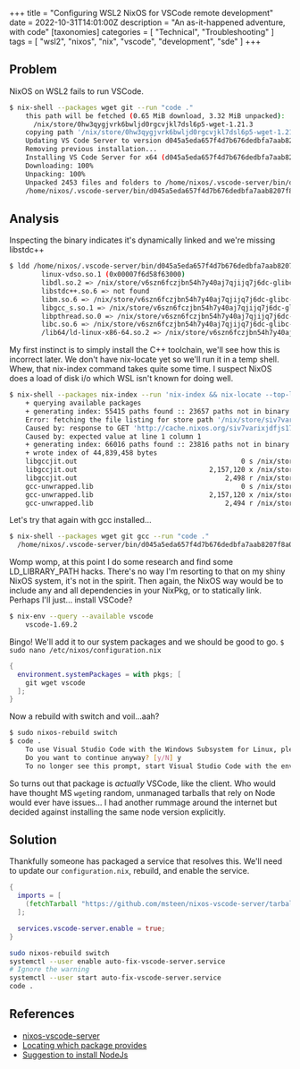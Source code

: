 +++
title = "Configuring WSL2 NixOS for VSCode remote development"
date = 2022-10-31T14:01:00Z
description = "An as-it-happened adventure, with code"
[taxonomies]
categories = [ "Technical", "Troubleshooting" ]
tags = [ "wsl2", "nixos", "nix", "vscode", "development", "sde" ]
+++

## Problem

NixOS on WSL2 fails to run VSCode.

```bash
$ nix-shell --packages wget git --run "code ."
    this path will be fetched (0.65 MiB download, 3.32 MiB unpacked):
      /nix/store/0hw3qygjvrk6bwljd0rgcvjkl7dsl6p5-wget-1.21.3
    copying path '/nix/store/0hw3qygjvrk6bwljd0rgcvjkl7dsl6p5-wget-1.21.3' from 'https://cache.nixos.org'...
    Updating VS Code Server to version d045a5eda657f4d7b676dedbfa7aab8207f8a075
    Removing previous installation...
    Installing VS Code Server for x64 (d045a5eda657f4d7b676dedbfa7aab8207f8a075)
    Downloading: 100%
    Unpacking: 100%
    Unpacked 2453 files and folders to /home/nixos/.vscode-server/bin/d045a5eda657f4d7b676dedbfa7aab8207f8a075.
    /home/nixos/.vscode-server/bin/d045a5eda657f4d7b676dedbfa7aab8207f8a075/bin/remote-cli/code: line 12: /home/nixos/.vscode-server/bin/d045a5eda657f4d7b676dedbfa7aab8207f8a075/node: No such file or directory
```

## Analysis

Inspecting the binary indicates it's dynamically linked and we're missing libstdc++

```bash
$ ldd /home/nixos/.vscode-server/bin/d045a5eda657f4d7b676dedbfa7aab8207f8a075/node
        linux-vdso.so.1 (0x00007f6d58f63000)
        libdl.so.2 => /nix/store/v6szn6fczjbn54h7y40aj7qjijq7j6dc-glibc-2.34-210/lib/libdl.so.2 (0x00007f6d58f58000)
        libstdc++.so.6 => not found
        libm.so.6 => /nix/store/v6szn6fczjbn54h7y40aj7qjijq7j6dc-glibc-2.34-210/lib/libm.so.6 (0x00007f6d58e7f000)
        libgcc_s.so.1 => /nix/store/v6szn6fczjbn54h7y40aj7qjijq7j6dc-glibc-2.34-210/lib/libgcc_s.so.1 (0x00007f6d58e65000)
        libpthread.so.0 => /nix/store/v6szn6fczjbn54h7y40aj7qjijq7j6dc-glibc-2.34-210/lib/libpthread.so.0 (0x00007f6d58e60000)
        libc.so.6 => /nix/store/v6szn6fczjbn54h7y40aj7qjijq7j6dc-glibc-2.34-210/lib/libc.so.6 (0x00007f6d58c60000)
        /lib64/ld-linux-x86-64.so.2 => /nix/store/v6szn6fczjbn54h7y40aj7qjijq7j6dc-glibc-2.34-210/lib64/ld-linux-x86-64.so.2 (0x00007f6d58f64000)
```

My first instinct is to simply install the C++ toolchain, we'll see how this is incorrect later.
We don't have nix-locate yet so we'll run it in a temp shell.
Whew, that nix-index command takes quite some time.
I suspect NixOS does a load of disk i/o which WSL isn't known for doing well.

```bash
$ nix-shell --packages nix-index --run 'nix-index && nix-locate --top-level libstdc++.so.6 | grep gcc'
    + querying available packages
    + generating index: 55415 paths found :: 23657 paths not in binary cache :: 08452 paths in queue
    Error: fetching the file listing for store path '/nix/store/siv7varixjdfjs17i3qfrvyc072rx55j-ia-writer-duospace-20180721' failed
    Caused by: response to GET 'http://cache.nixos.org/siv7varixjdfjs17i3qfrvyc072rx55j.ls' failed to parse (response saved to /run/user/1000/file_listing.json.1)
    Caused by: expected value at line 1 column 1
    + generating index: 66016 paths found :: 23816 paths not in binary cache :: 00000 paths in queue
    + wrote index of 44,839,458 bytes
    libgccjit.out                                         0 s /nix/store/7mlq5b4622xk7754rrz20zs9m73j65p4-libgccjit-11.3.0/lib/libstdc++.so.6
    libgccjit.out                                 2,157,120 x /nix/store/7mlq5b4622xk7754rrz20zs9m73j65p4-libgccjit-11.3.0/lib/libstdc++.so.6.0.29
    libgccjit.out                                     2,498 r /nix/store/7mlq5b4622xk7754rrz20zs9m73j65p4-libgccjit-11.3.0/lib/libstdc++.so.6.0.29-gdb.py
    gcc-unwrapped.lib                                     0 s /nix/store/8mhaj6yvvb7rq0kl5xmg6wl9myxvs804-gcc-11.3.0-lib/lib/libstdc++.so.6
    gcc-unwrapped.lib                             2,157,120 x /nix/store/8mhaj6yvvb7rq0kl5xmg6wl9myxvs804-gcc-11.3.0-lib/lib/libstdc++.so.6.0.29
    gcc-unwrapped.lib                                 2,494 r /nix/store/8mhaj6yvvb7rq0kl5xmg6wl9myxvs804-gcc-11.3.0-lib/lib/libstdc++.so.6.0.29-gdb.py
```

Let's try that again with gcc installed...

```bash
$ nix-shell --packages wget git gcc --run "code ."
  /home/nixos/.vscode-server/bin/d045a5eda657f4d7b676dedbfa7aab8207f8a075/bin/remote-cli/code: line 12: /home/nixos/.vscode-server/bin/d045a5eda657f4d7b676dedbfa7aab8207f8a075/node: No such file or **directory**
```

Womp womp, at this point I do some research and find some LD_LIBRARY_PATH hacks.
There's no way I'm resorting to that on my shiny NixOS system, it's not in the spirit.
Then again, the NixOS way would be to include any and all dependencies in your NixPkg, or to statically link.
Perhaps I'll just... install VSCode?

```bash
$ nix-env --query --available vscode
    vscode-1.69.2
```

Bingo! We'll add it to our system packages and we should be good to go.
`$ sudo nano /etc/nixos/configuration.nix`

```Nix
{
  environment.systemPackages = with pkgs; [
    git wget vscode
  ];
}
```

Now a rebuild with switch and voil...aah?

```bash
$ sudo nixos-rebuild switch
$ code .
    To use Visual Studio Code with the Windows Subsystem for Linux, please install Visual Studio Code in Windows and uninstall the Linux version in WSL. You can then use the `code` command in a WSL terminal just as you would in a normal command prompt.
    Do you want to continue anyway? [y/N] y
    To no longer see this prompt, start Visual Studio Code with the environment variable DONT_PROMPT_WSL_INSTALL defined.
```

So turns out that package is _actually_ VSCode, like the client.
Who would have thought MS `wget`ing random, unmanaged tarballs that rely on Node would ever have issues...
I had another rummage around the internet but decided against installing the same node version explicitly.

## Solution

Thankfully someone has packaged a service that resolves this.
We'll need to update our `configuration.nix`, rebuild, and enable the service.

```Nix
{
  imports = [
    (fetchTarball "https://github.com/msteen/nixos-vscode-server/tarball/master")
  ];

  services.vscode-server.enable = true;
}
```

```bash
sudo nixos-rebuild switch
systemctl --user enable auto-fix-vscode-server.service
# Ignore the warning
systemctl --user start auto-fix-vscode-server.service
code .
```

## References

- [nixos-vscode-server](https://github.com/msteen/nixos-vscode-server)
- [Locating which package provides](https://discourse.nixos.org/t/what-package-provides-libstdc-so-6/18707/3)
- [Suggestion to install NodeJs](https://www.reddit.com/r/NixOS/comments/ivzrm2/trying_to_get_vscode_to_work_remotely_on_a_nixos/)
